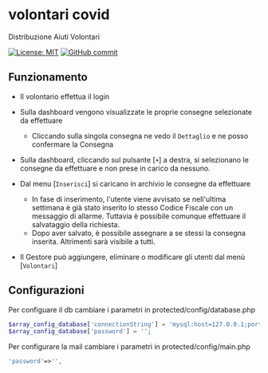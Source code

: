 # volontari covid
Distribuzione Aiuti Volontari

[![License: MIT](https://img.shields.io/badge/License-MIT-yellow.svg)](https://github.com/napoliblockchain/volontaricovid/blob/master/LICENSE) [![GitHub commit](https://img.shields.io/github/last-commit/napoliblockchain/volontaricovid)](https://github.com/napoliblockchain/volontaricovid/commits/master)


## Funzionamento
- Il volontario effettua il login
- Sulla dashboard vengono visualizzate le proprie consegne selezionate da effettuare
  - Cliccando sulla singola consegna ne vedo il `Dettaglio` e ne posso confermare la Consegna


- Sulla dashboard, cliccando sul pulsante [`+`] a destra, si selezionano le consegne da effettuare
e non prese in carico da nessuno.

- Dal menu [`Inserisci`] si caricano in archivio le consegne da effettuare
  - In fase di inserimento, l'utente viene avvisato se nell'ultima settimana è già stato inserito lo stesso Codice Fiscale con un messaggio di allarme. Tuttavia è possibile comunque effettuare il salvataggio della richiesta.
  - Dopo aver salvato, è possibile assegnare a se stessi la consegna inserita. Altrimenti sarà visibile a tutti.


- Il Gestore può aggiungere, eliminare o modificare gli utenti dal menù [`Volontari`]





## Configurazioni
Per configuare il db cambiare i parametri in protected/config/database.php

```php
$array_config_database['connectionString'] = 'mysql:host=127.0.0.1;port=3306;dbname=';
$array_config_database['password'] = '';
```

Per configurare la mail cambiare i parametri in protected/config/main.php

```php
'password'=>'',
```
